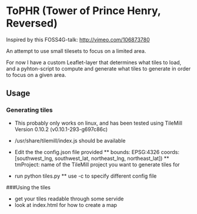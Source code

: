 ToPHR (Tower of Prince Henry, Reversed)
=======================================

Inspired by this FOSS4G-talk: http://vimeo.com/106873780

An attempt to use small tilesets to focus on a limited area. 

For now I have a custom Leaflet-layer that determines what tiles to load, 
and a pyhton-script to compute and generate what tiles to generate in order to focus on a given area. 


Usage
-----

### Generating tiles

* This probably only works on linux, and has been tested using TileMill Version 0.10.2 (v0.10.1-293-g697c86c)
* /usr/share/tilemill/index.js should be available

* Edit the the config.json file provided 
** bounds: EPSG:4326 coords: [southwest_lng, southwest_lat, northeast_lng, northeast_lat])
** tmProject: name of the TileMill project you want to generate tiles for

* run python tiles.py
** use -c to specify different config file


###Using the tiles
* get your tiles readable through some servide
* look at index.html for how to create a map
